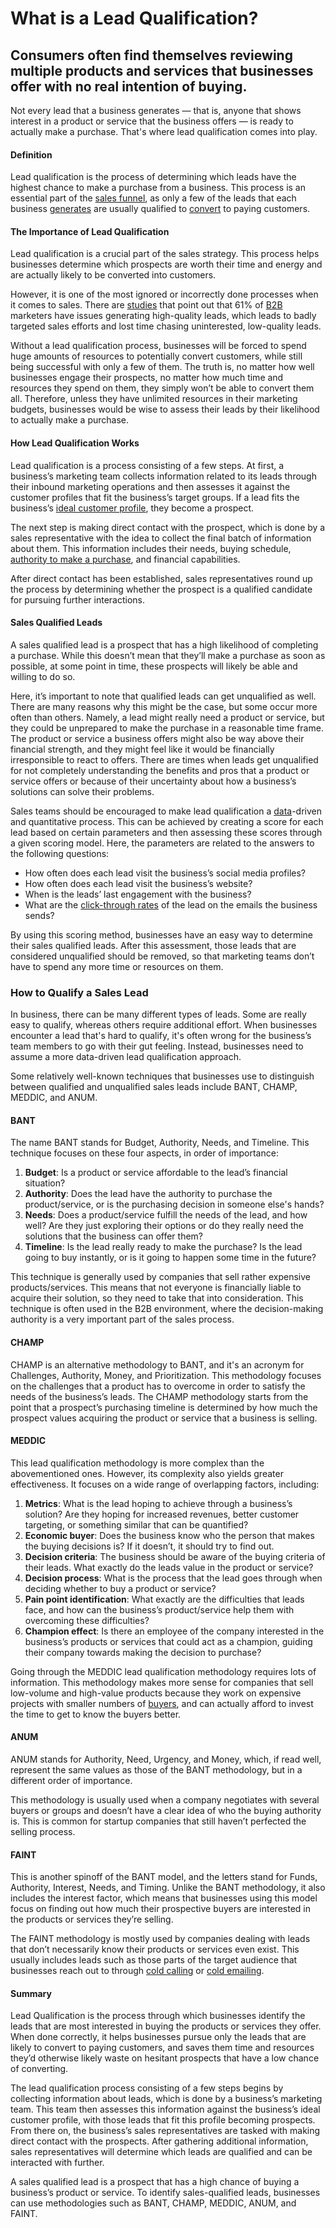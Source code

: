 # What is a Lead Qualification?

## Consumers often find themselves reviewing multiple products and services that businesses offer with no real intention of buying. 

Not every lead that a business generates — that is, anyone that shows interest in a product or service that the business offers — is ready to actually make a purchase. That's where lead qualification comes into play. 

#### Definition

Lead qualification is the process of determining which leads have the highest chance to make a purchase from a business. This process is an essential part of the [sales funnel](https://keap.com/product/sales-funnel), as only a few of the leads that each business [generates](https://rev.team/kb/lead-generation) are usually qualified to [convert](https://rev.team/kb/what-is-conversion) to paying customers.

#### The Importance of Lead Qualification

Lead qualification is a crucial part of the sales strategy. This process helps businesses determine which prospects are worth their time and energy and are actually likely to be converted into customers.

However, it is one of the most ignored or incorrectly done processes when it comes to sales. There are [studies](https://www.business2community.com/b2b-marketing/15-need-to-know-lead-qualification-stats-for-b2b-marketers-with-takeaways-02073532) that point out that 61% of [B2B](https://rev.team/kb/what-is-b2b) marketers have issues generating high-quality leads, which leads to badly targeted sales efforts and lost time chasing uninterested, low-quality leads.

Without a lead qualification process, businesses will be forced to spend huge amounts of resources to potentially convert customers, while still being successful with only a few of them. The truth is, no matter how well businesses engage their prospects, no matter how much time and resources they spend on them, they simply won’t be able to convert them all. Therefore, unless they have unlimited resources in their marketing budgets, businesses would be wise to assess their leads by their likelihood to actually make a purchase.

#### How Lead Qualification Works

Lead qualification is a process consisting of a few steps. At first, a business’s marketing team collects information related to its leads through their inbound marketing operations and then assesses it against the customer profiles that fit the business’s target groups. If a lead fits the business’s [ideal customer profile](https://rev.team/kb/what-is-an-ideal-customer-profile-icp), they become a prospect.

The next step is making direct contact with the prospect, which is done by a sales representative with the idea to collect the final batch of information about them. This information includes their needs, buying schedule, [authority to make a purchase](https://rev.team/kb/what-is-decision-maker), and financial capabilities.

After direct contact has been established, sales representatives round up the process by determining whether the prospect is a qualified candidate for pursuing further interactions.

#### Sales Qualified Leads

A sales qualified lead is a prospect that has a high likelihood of completing a purchase. While this doesn’t mean that they’ll make a purchase as soon as possible, at some point in time, these prospects will likely be able and willing to do so.

Here, it’s important to note that qualified leads can get unqualified as well. There are many reasons why this might be the case, but some occur more often than others. Namely, a lead might really need a product or service, but they could be unprepared to make the purchase in a reasonable time frame. The product or service a business offers might also be way above their financial strength, and they might feel like it would be financially irresponsible to react to offers. There are times when leads get unqualified for not completely understanding the benefits and pros that a product or service offers or because of their uncertainty about how a business’s solutions can solve their problems.

Sales teams should be encouraged to make lead qualification a [data](https://rev.team/kb/what-is-data)-driven and quantitative process. This can be achieved by creating a score for each lead based on certain parameters and then assessing these scores through a given scoring model. Here, the parameters are related to the answers to the following questions:

* How often does each lead visit the business’s social media profiles?
* How often does each lead visit the business’s website?
* When is the leads’ last engagement with the business?
* What are the [click-through rates](https://rev.team/kb/what-is-click-through-rate-ctr) of the lead on the emails the business sends?

By using this scoring method, businesses have an easy way to determine their sales qualified leads. After this assessment, those leads that are considered unqualified should be removed, so that marketing teams don’t have to spend any more time or resources on them.

### How to Qualify a Sales Lead

In business, there can be many different types of leads. Some are really easy to qualify, whereas others require additional effort. When businesses encounter a lead that's hard to qualify, it's often wrong for the business’s team members to go with their gut feeling. Instead, businesses need to assume a more data-driven lead qualification approach. 

Some relatively well-known techniques that businesses use to distinguish between qualified and unqualified sales leads include BANT, CHAMP, MEDDIC, and ANUM.

#### BANT

The name BANT stands for Budget, Authority, Needs, and Timeline. This technique focuses on these four aspects, in order of importance:

1. **Budget**: Is a product or service affordable to the lead’s financial situation?
2. **Authority**: Does the lead have the authority to purchase the product/service, or is the purchasing decision in someone else's hands?
3. **Needs**: Does a product/service fulfill the needs of the lead, and how well? Are they just exploring their options or do they really need the solutions that the business can offer them?
4. **Timeline**: Is the lead really ready to make the purchase? Is the lead going to buy instantly, or is it going to happen some time in the future?

This technique is generally used by companies that sell rather expensive products/services. This means that not everyone is financially liable to acquire their solution, so they need to take that into consideration. This technique is often used in the B2B environment, where the decision-making authority is a very important part of the sales process.

#### CHAMP

CHAMP is an alternative methodology to BANT, and it's an acronym for Challenges, Authority, Money, and Prioritization. This methodology focuses on the challenges that a product has to overcome in order to satisfy the needs of the business’s leads. The CHAMP methodology starts from the point that a prospect’s purchasing timeline is determined by how much the prospect values acquiring the product or service that a business is selling.

#### MEDDIC

This lead qualification methodology is more complex than the abovementioned ones. However, its complexity also yields greater effectiveness. It focuses on a wide range of overlapping factors, including:

1. **Metrics**: What is the lead hoping to achieve through a business’s solution? Are they hoping for increased revenues, better customer targeting, or something similar that can be quantified?
2. **Economic buyer**: Does the business know who the person that makes the buying decisions is? If it doesn’t, it should try to find out.
3. **Decision criteria**: The business should be aware of the buying criteria of their leads. What exactly do the leads value in the product or service?
4. **Decision process**: What is the process that the lead goes through when deciding whether to buy a product or service?
5. **Pain point identification**: What exactly are the difficulties that leads face, and how can the business’s product/service help them with overcoming these difficulties?
6. **Champion effect**: Is there an employee of the company interested in the business’s products or services that could act as a champion, guiding their company towards making the decision to purchase?

Going through the MEDDIC lead qualification methodology requires lots of information. This methodology makes more sense for companies that sell low-volume and high-value products because they work on expensive projects with smaller numbers of [buyers](https://rev.team/kb/what-is-buyer), and can actually afford to invest the time to get to know the buyers better.

#### ANUM

ANUM stands for Authority, Need, Urgency, and Money, which, if read well, represent the same values as those of the BANT methodology, but in a different order of importance.

This methodology is usually used when a company negotiates with several buyers or groups and doesn’t have a clear idea of who the buying authority is. This is common for startup companies that still haven’t perfected the selling process.

#### FAINT

This is another spinoff of the BANT model, and the letters stand for Funds, Authority, Interest, Needs, and Timing. Unlike the BANT methodology, it also includes the interest factor, which means that businesses using this model focus on finding out how much their prospective buyers are interested in the products or services they’re selling.

The FAINT methodology is mostly used by companies dealing with leads that don’t necessarily know their products or services even exist. This usually includes leads such as those parts of the target audience that businesses reach out to through [cold calling](https://rev.team/kb/cold-call) or [cold emailing](https://rev.team/kb/what-is-cold-email). 

#### Summary

Lead Qualification is the process through which businesses identify the leads that are most interested in buying the products or services they offer. When done correctly, it helps businesses pursue only the leads that are likely to convert to paying customers, and saves them time and resources they’d otherwise likely waste on hesitant prospects that have a low chance of converting.

The lead qualification process consisting of a few steps begins by collecting information about leads, which is done by a business’s marketing team. This team then assesses this information against the business’s ideal customer profile, with those leads that fit this profile becoming prospects. From there on, the business’s sales representatives are tasked with making direct contact with the prospects. After gathering additional information, sales representatives will determine which leads are qualified and can be interacted with further.

A sales qualified lead is a prospect that has a high chance of buying a business’s product or service. To identify sales-qualified leads, businesses can use methodologies such as BANT, CHAMP, MEDDIC, ANUM, and FAINT.